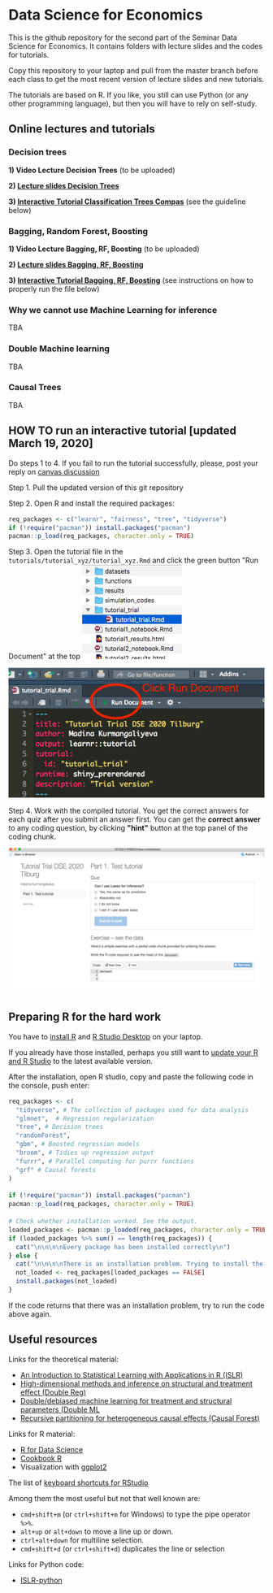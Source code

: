 # Data Science for Economics
This is the github repository for the second part of the Seminar Data Science for Economics. It contains folders with lecture slides and the codes for tutorials.

Copy this repository to your laptop and pull from the master branch before each class to get the most recent version of lecture slides and new tutorials. 

The tutorials are based on R. If you like, you still can use Python (or any other programming language), but then you will have to rely on self-study.


## Online lectures and tutorials
### Decision trees

**1) Video Lecture Decision Trees** (to be uploaded)

**2) [Lecture slides Decision Trees](https://github.com/madina-k/dse_mk/blob/master/lectures/DSE_MK_decisiontrees.pdf)** 

**3) [Interactive Tutorial Classification Trees Compas](https://github.com/madina-k/dse_mk/tree/master/tutorials/tutorial_dt)** (see the guideline below) 

### Bagging, Random Forest, Boosting

**1) Video Lecture Bagging, RF, Boosting** (to be uploaded)

**2) [Lecture slides Bagging, RF, Boosting ](https://github.com/madina-k/dse_mk/blob/master/lectures/DSE_MK_boostingRFbagging.pdf)** 

**3) [Interactive Tutorial Bagging, RF, Boosting](https://github.com/madina-k/dse_mk/tree/master/tutorials/tutorial_bagboost)** (see instructions on how to properly run the file below) 

### Why we cannot use Machine Learning for inference

TBA

### Double Machine learning

TBA

### Causal Trees

TBA


## HOW TO run an interactive tutorial [updated March 19, 2020]

Do steps 1 to 4. If you fail to run the tutorial successfully, please, post your reply on [canvas discussion](https://tilburguniversity.instructure.com/courses/3527/discussion_topics/40946)

Step 1. Pull the updated version of this git repository

Step 2. Open R and install the required packages:
```r
req_packages <- c("learnr", "fairness", "tree", "tidyverse")
if (!require("pacman")) install.packages("pacman")
pacman::p_load(req_packages, character.only = TRUE)
```
Step 3. Open the tutorial file in the `tutorials/tutorial_xyz/tutorial_xyz.Rmd` and click the green button "Run Document" at the top
![Filedirectory](https://github.com/madina-k/dse_mk/blob/master/pics/step1.png)

![Rundoc](https://github.com/madina-k/dse_mk/blob/master/pics/step2.png)

Step 4. Work with the compiled tutorial. You get the correct answers for each quiz after you submit an answer first. You can get the **correct answer** to any coding question, by clicking **"hint"** button at the top panel of the coding chunk.

![Checktutorial](https://github.com/madina-k/dse_mk/blob/master/pics/step3.png)

## Preparing R for the hard work
You have to [install R](https://www.r-project.org/) and [R Studio Desktop](https://rstudio.com/products/rstudio/download/) on your laptop.

If you already have those installed, perhaps you still want to [update your R and R Studio](https://uvastatlab.github.io/phdplus/installR.html) to the latest available version.

After the installation, open R studio, copy and paste the following code in the console, push enter:
```r
req_packages <- c(
  "tidyverse", # The collection of packages used for data analysis
  "glmnet",  # Regression regularization
  "tree", # Decision trees
  "randomForest", 
  "gbm", # Boosted regression models
  "broom", # Tidies up regression output
  "furrr", # Parallel computing for purrr functions 
  "grf" # Causal forests
)

if (!require("pacman")) install.packages("pacman")
pacman::p_load(req_packages, character.only = TRUE)

# Check whether installation worked. See the output.
loaded_packages <- pacman::p_loaded(req_packages, character.only = TRUE)
if (loaded_packages %>% sum() == length(req_packages)) {
  cat("\n\n\n\nEvery package has been installed correctly\n")
} else {
  cat("\n\n\n\nThere is an installation problem. Trying to install the failed packages again:\n")
  not_loaded <- req_packages[loaded_packages == FALSE]
  install.packages(not_loaded)
}

```
If the code returns that there was an installation problem, try to run the code above again.

## Useful resources


Links for the theoretical material:
* [An Introduction to Statistical Learning with Applications in R (ISLR)](http://faculty.marshall.usc.edu/gareth-james/ISL/ISLR%20Seventh%20Printing.pdf)
* [High-dimensional methods and inference on structural and treatment effect (Double Reg)](https://www.aeaweb.org/articles?id=10.1257/jep.28.2.29)
* [Double/debiased machine learning for treatment and structural parameters (Double ML](https://onlinelibrary.wiley.com/doi/full/10.1111/ectj.12097)
* [Recursive partitioning for heterogeneous causal effects (Causal Forest)](https://www.pnas.org/content/113/27/7353.short)

Links for R material:
* [R for Data Science](https://r4ds.had.co.nz/index.html)
* [Cookbook R](http://www.cookbook-r.com/)
* Visualization with [ggplot2](https://ggplot2.tidyverse.org/)

The list of [keyboard shortcuts for RStudio](https://support.rstudio.com/hc/en-us/articles/200711853-Keyboard-Shortcuts)

Among them the most useful but not that well known are:

- `cmd+shift+m` (or `ctrl+shift+m` for Windows) to type the pipe operator `%>%`.
- `alt+up` or `alt+down` to move a line up or down.
- `ctrl+alt+down` for multiline selection.
- `cmd+shift+d` (or `ctrl+shift+d`) duplicates the line or selection


Links for Python code:
* [ISLR-python](https://github.com/JWarmenhoven/ISLR-python)
